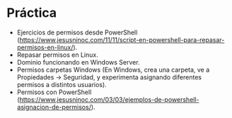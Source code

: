 # Práctica

- Ejercicios de permisos desde PowerShell (https://www.jesusninoc.com/11/11/script-en-powershell-para-repasar-permisos-en-linux/).
- Repasar permisos en Linux.
- Dominio funcionando en Windows Server.
- Permisos carpetas Windows (En Windows, crea una carpeta, ve a Propiedades → Seguridad, y experimenta asignando diferentes permisos a distintos usuarios).
- Permisos con PowerShell (https://www.jesusninoc.com/03/03/ejemplos-de-powershell-asignacion-de-permisos/).
